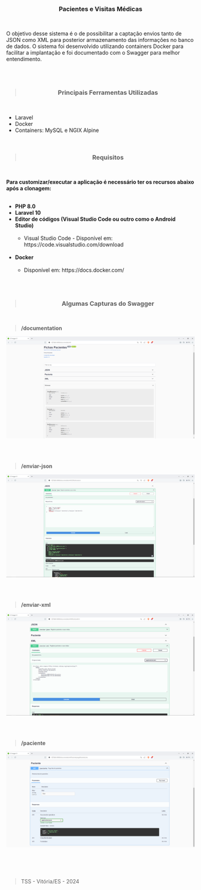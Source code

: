 <h3 align="center">Pacientes e Visitas Médicas</h3>
<br>

<p>
O objetivo desse sistema é o de possibilitar a captação envios tanto de JSON como XML para posterior armazenamento das informações no banco de dados.
O sistema foi desenvolvido utilizando containers Docker para facilitar a implantação e foi documentado com o Swagger para melhor entendimento.
<p>

<br><br>

><h3 align="center">Principais Ferramentas Utilizadas</h3>
<br>

<ul>
    <li>Laravel</li>
    <li>Docker</li>
    <li>Containers: MySQL e NGIX Alpine</li>
</ul>
<br>

><h3 align="center">Requisitos</h3>
<br>

<p>
<b>Para customizar/executar a aplicação é necessário ter os recursos abaixo após a clonagem:</b>
<br><br>
<ul>
    <li><b>PHP 8.0</b></li>
    <li><b>Laravel 10</b></li>
    <li>
        <b>Editor de códigos (Visual Studio Code ou outro como o Android Studio)</b>
        <ul><br>
            <li>Visual Studio Code - Disponível em: https://code.visualstudio.com/download</li>
        </ul>  
    </li>
    <br>
    <li>
        <b>Docker</b>
        <ul><br>
            <li>Disponível em: https://docs.docker.com/</li>
        </ul>  
    </li>
    <br>
</ul>

<p><br>

><h3 align="center">Algumas Capturas do Swagger</h3>
<br>

><b>/documentation</b><br>

![Screenshot](https://github.com/Tarcisio-Souto/wb_fichas_medicas/blob/main/capturas/overview.PNG)

<br><br>

><b>/enviar-json</b><br>

![Screenshot](https://github.com/Tarcisio-Souto/wb_fichas_medicas/blob/main/capturas/postJSON.PNG)

<br><br>

><b>/enviar-xml</b><br>

![Screenshot](https://github.com/Tarcisio-Souto/wb_fichas_medicas/blob/main/capturas/postXML.PNG)

<br><br>

><b>/paciente</b><br>

![Screenshot](https://github.com/Tarcisio-Souto/wb_fichas_medicas/blob/main/capturas/getPacientes.PNG)

<br><br><br>

><p>TSS - Vitória/ES - 2024</p>
